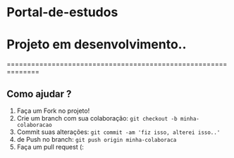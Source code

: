 Portal-de-estudos
===
Projeto em desenvolvimento..
===
==============================================================

## Como ajudar ?

1. Faça um Fork  no projeto!
2. Crie um branch com sua colaboração: `git checkout -b minha-colaboracao`
3. Commit suas alterações: `git commit -am 'fiz isso, alterei isso..'`
4. de Push no  branch: `git push origin minha-colaboraca`
5. Faça um pull request (:
